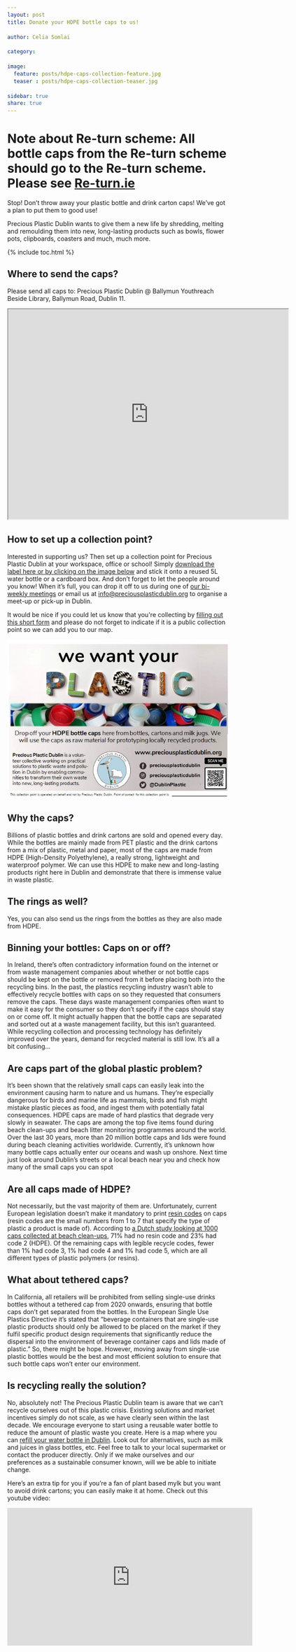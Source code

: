```yaml
---
layout: post
title: Donate your HDPE bottle caps to us!

author: Celia Somlai

category: 

image:
  feature: posts/hdpe-caps-collection-feature.jpg
  teaser : posts/hdpe-caps-collection-teaser.jpg

sidebar: true
share: true
---
```


# Note about Re-turn scheme: All bottle caps from the Re-turn scheme should go to the Re-turn scheme. Please see [Re-turn.ie](https://re-turn.ie)

Stop! Don’t throw away your plastic bottle and drink carton caps! We’ve got a plan to put them to good use!

Precious Plastic Dublin wants to give them a new life by shredding, melting and remoulding them into new, long-lasting products such as bowls, flower pots, clipboards, coasters and much, much more.

{% include toc.html %}

## Where to send the caps?

Please send all caps to:
Precious Plastic Dublin  @ Ballymun Youthreach
Beside Library, Ballymun Road, Dublin 11.

<iframe src="https://www.google.com/maps/d/embed?mid=1_cL50dLi6hWENRBJpNfChsBweR5_Rts&ehbc=2E312F" width="640" height="480"></iframe>


## How to set up a collection point?

Interested in supporting us? Then set up a collection point for Precious Plastic Dublin at your workspace, office or school! Simply [download the label here or by clicking on the image below](/images/posts/hdpe-caps-collection-label.pdf) and stick it onto a reused 5L water bottle or a cardboard box. And don’t forget to let the people around you know! When it’s full, you can drop it off to us during one of [our bi-weekly meetings](https://www.meetup.com/Precious-Plastic-Dublin/) or email us at [info@preciousplasticdublin.org](mailto:info@preciousplasticdublin.org) to organise a meet-up or pick-up in Dublin. 

It would be nice if you could let us know that you're collecting by [filling out this short form](/hdpe-collection-form) and please do not forget to indicate if it is a public collection point so we can add you to our map.


[![HDPE collection label](/images/posts/hdpe-caps-collection-label.jpg "HDPE collection label")](/images/posts/hdpe-caps-collection-label.pdf) 

## Why the caps?

Billions of plastic bottles and drink cartons are sold and opened every day. While the bottles are mainly made from PET plastic and the drink cartons from a mix of plastic, metal and paper, most of the caps are made from HDPE (High-Density Polyethylene), a really strong, lightweight and waterproof polymer. We can use this HDPE to make new and long-lasting products right here in Dublin and demonstrate that there is immense value in waste plastic.

## The rings as well?

Yes, you can also send us the rings from the bottles as they are also made from HDPE.

## Binning your bottles: Caps on or off? 

In Ireland, there’s often contradictory information found on the internet or from waste management companies about whether or not bottle caps should be kept on the bottle or removed from it before placing both into the recycling bins. 
In the past, the plastics recycling industry wasn’t able to effectively recycle bottles with caps on so they requested that consumers remove the caps. These days waste management companies often want to make it easy for the consumer so they don’t specify if the caps should stay on or come off. It might actually happen that the bottle caps are separated and sorted out at a waste management facility, but this isn’t guaranteed. While recycling collection and processing technology has definitely improved over the years, demand for recycled material is still low.  It’s all a bit confusing…

## Are caps part of the global plastic problem?

It’s been shown that the relatively small caps can easily leak into the environment causing harm to nature and us humans. They’re especially dangerous for birds and marine life as mammals, birds and fish might mistake plastic pieces as food, and ingest them with potentially fatal consequences. HDPE caps are made of hard plastics that degrade very slowly in seawater. The caps are among the top five items found during beach clean-ups and beach litter monitoring programmes around the world. Over the last 30 years, more than 20 million bottle caps and lids were found during beach cleaning activities worldwide. Currently, it’s unknown how many bottle caps actually enter our oceans and wash up onshore. Next time just look around Dublin’s streets or a local beach near you and check how many of the small caps you can spot

## Are all caps made of HDPE?

Not necessarily, but the vast majority of them are. Unfortunately, current European legislation doesn’t make it mandatory to print [resin codes](https://sciencing.com/raw-materials-plastic-bottles-5747796.html) on caps (resin codes are the small numbers from 1 to 7 that specify the type of plastic a product is made of). According to [a Dutch study looking at 1000 caps collected at beach clean-ups](https://www.noordzee.nl/project/userfiles//SDN_Doppenrapport_EN_2017_DEF_small.pdf), 71% had no resin code and 23% had code 2 (HDPE). Of the remaining caps with legible recycle codes, fewer than 1% had code 3, 1% had code 4 and 1% had code 5, which are all different types of plastic polymers (or resins).

## What about tethered caps?

In California, all retailers will be prohibited from selling single-use drinks bottles without a tethered cap from 2020 onwards, ensuring that bottle caps don’t get separated from the bottles. In the European Single Use Plastics Directive it’s stated that “beverage containers that are single-use plastic products should only be allowed to be placed on the market if they fulfil specific product design requirements that significantly reduce the dispersal into the environment of beverage container caps and lids made of plastic.” So, there might be hope. However, moving away from single-use plastic bottles would be the best and most efficient solution to ensure that such bottle caps won’t enter our environment.

## Is recycling really the solution?

No, absolutely not! The Precious Plastic Dublin team is aware that we can’t recycle ourselves out of this plastic crisis. Existing solutions and market incentives simply do not scale, as we have clearly seen within the last decade. We encourage everyone to start using a reusable water bottle to reduce the amount of plastic waste you create. Here is a map where you can [refill your water bottle in Dublin](https://www.refill.ie/tap-map). Look out for alternatives, such as milk and juices in glass bottles, etc. Feel free to talk to your local supermarket or contact the producer directly. Only if we make ourselves and our preferences as a sustainable consumer known, will we be able to initiate change.

Here’s an extra tip for you if you’re a fan of plant based mylk but you want to avoid drink cartons; you can easily make it at home. Check out this youtube video:

<iframe width="560" height="315" src="https://www.youtube.com/embed/DIvE_ipxoFc" frameborder="0" allow="accelerometer; autoplay; encrypted-media; gyroscope; picture-in-picture" allowfullscreen></iframe>








